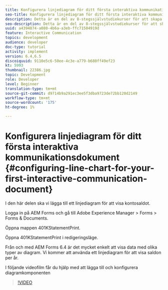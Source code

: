 ```yaml
---
title: Konfigurera linjediagram för ditt första interaktiva kommunikationsdokument
seo-title: Konfigurera linjediagram för ditt första interaktiva kommunikationsdokument
description: Detta är en del av 8-stegssjälvstudiekurser för att skapa ditt första interaktiva kommunikationsdokument för tryckkanalen. I den här delen ska vi lägga till ett linjediagram för att visa kontosaldot.
seo-description: Detta är en del av 8-stegssjälvstudiekurser för att skapa ditt första interaktiva kommunikationsdokument för tryckkanalen. I den här delen ska vi lägga till ett linjediagram för att visa kontosaldot.
uuid: a4394874-a080-4b6a-a3eb-ffc71504919d
feature: Interactive Communication
topics: development
audience: developer
doc-type: tutorial
activity: implement
version: 6.4,6.5
discoiquuid: 9110e5c6-50ee-4c3e-a779-b680ff49ef23
kt: 5993
thumbnail: 22386.jpg
topic: Development
role: Developer
level: Beginner
translation-type: tm+mt
source-git-commit: d9714b9a291ec3ee5f3dba9723de72bb120d2149
workflow-type: tm+mt
source-wordcount: '175'
ht-degree: 1%

---
```



# Konfigurera linjediagram för ditt första interaktiva kommunikationsdokument {#configuring-line-chart-for-your-first-interactive-communication-document}

I den här delen ska vi lägga till ett linjediagram för att visa kontosaldot.

Logga in på AEM Forms och gå till Adobe Experience Manager > Forms > Forms &amp; Documents.

Öppna mappen 401KStatementPrint.

Öppna 401KStatementPrint i redigeringsläge.

Från och med AEM Forms 6.4 är det mycket enkelt att visa data med olika typer av diagram. Vi kommer att använda ett linjediagram för att visa saldon per år.

I följande videofilm får du hjälp med att lägga till och konfigurera diagramkomponenten

>[!VIDEO](https://video.tv.adobe.com/v/22386/?quality=9&learn=on)

